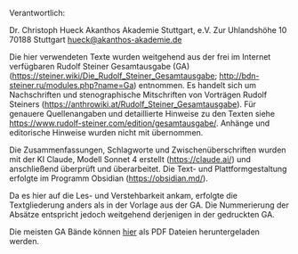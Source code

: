 Verantwortlich: 

Dr. Christoph Hueck
Akanthos Akademie Stuttgart, e.V.
Zur Uhlandshöhe 10
70188 Stuttgart
hueck@akanthos-akademie.de

Die hier verwendeten Texte wurden weitgehend aus der frei im Internet verfügbaren Rudolf Steiner Gesamtausgabe (GA) (https://steiner.wiki/Die_Rudolf_Steiner_Gesamtausgabe; http://bdn-steiner.ru/modules.php?name=Ga) entnommen. Es handelt sich um Nachschriften und stenographische Mitschriften von Vorträgen Rudolf Steiners (https://anthrowiki.at/Rudolf_Steiner_Gesamtausgabe). Für genauere Quellenangaben und detaillierte Hinweise zu den Texten siehe https://www.rudolf-steiner.com/edition/gesamtausgabe/. Anhänge und editorische Hinweise wurden nicht mit übernommen.

Die Zusammenfassungen, Schlagworte und Zwischenüberschriften wurden mit der KI Claude, Modell Sonnet 4 erstellt (https://claude.ai/) und anschließend überprüft und überarbeitet. Die Text- und Plattformgestaltung erfolgte im Programm Obsidian (https://obsidian.md/). 

Da es hier auf die Les- und Verstehbarkeit ankam, erfolgte die Textgliederung anders als in der Vorlage aus der GA. Die Nummerierung der Absätze entspricht jedoch weitgehend derjenigen in der gedruckten GA. 

Die meisten GA Bände können [hier](https://steiner.wiki/Die_Rudolf_Steiner_Gesamtausgabe) als PDF Dateien heruntergeladen werden. 
  